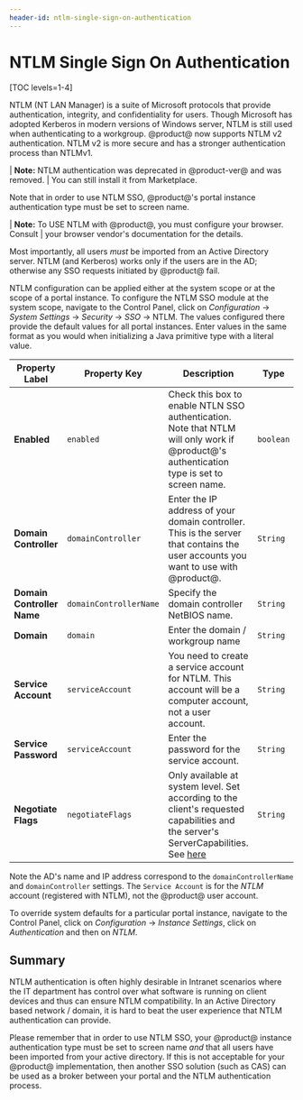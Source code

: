 ```yaml
---
header-id: ntlm-single-sign-on-authentication
---
```


#  NTLM Single Sign On Authentication

[TOC levels=1-4]

NTLM (NT LAN Manager) is a suite of Microsoft protocols that provide
authentication, integrity, and confidentiality for users. Though Microsoft has
adopted Kerberos in modern versions of Windows server, NTLM is still used when
authenticating to a workgroup. @product@ now supports NTLM v2
authentication. NTLM v2 is more secure and has a stronger authentication process
than NTLMv1.

| **Note:** NTLM authentication was deprecated in @product-ver@ and was removed.
| You can still install it from Marketplace. 

Note that in order to use NTLM SSO, @product@'s portal instance authentication
type must be set to screen name. 

| **Note:** To USE NTLM with @product@, you must configure your browser. Consult
| your browser vendor's documentation for the details.

Most importantly, all users *must* be imported from an Active Directory server.
NTLM (and Kerberos) works only if the users are in the AD; otherwise any SSO
requests initiated by @product@ fail.


NTLM configuration can be applied either at the system scope or at the scope of
a portal instance. To configure the NTLM SSO module at the system scope,
navigate to the Control Panel, click on *Configuration* &rarr; *System Settings*
&rarr; *Security* &rarr; *SSO* &rarr; NTLM. The values configured there provide
the default values for all portal instances. Enter values in the same format as
you would when initializing a Java primitive type with a literal value.

Property Label | Property Key | Description | Type
---- | ---- | ---- | ----
**Enabled** | `enabled` | Check this box to enable NTLN SSO authentication. Note that NTLM will only work if @product@'s authentication type is set to screen name. | `boolean`
**Domain Controller** | `domainController` | Enter the IP address of your domain controller. This is the server that contains the user accounts you want to use with @product@. | `String`
**Domain Controller Name** | `domainControllerName` | Specify the domain controller NetBIOS name. | `String`
**Domain** | `domain` | Enter the domain / workgroup name | `String`
**Service Account** | `serviceAccount` | You need to create a service account for NTLM. This account will be a computer account, not a user account. | `String`
**Service Password** | `serviceAccount` | Enter the password for the service account. | `String`
**Negotiate Flags** | `negotiateFlags` | Only available at system level. Set according to the client's requested capabilities and the server's ServerCapabilities. See [here](http://msdn.microsoft.com/en-us/library/cc717152%28v=PROT.10%29.aspx) | `String`


Note the AD's name and IP address correspond to the `domainControllerName` and
`domainController` settings. The `Service Account` is for the _NTLM_ account
(registered with NTLM), not the @product@ user account.

To override system defaults for a particular portal instance, navigate to the
Control Panel, click on *Configuration* &rarr; *Instance Settings*, click on
*Authentication* and then on *NTLM*.


## Summary

NTLM authentication is often highly desirable in Intranet scenarios where the
IT department has control over what software is running on client devices and
thus can ensure NTLM compatibility. In an Active Directory based network /
domain, it is hard to beat the user experience that NTLM authentication can
provide.

Please remember that in order to use NTLM SSO, your @product@ instance
authentication type must be set to screen name *and* that all users have been
imported from your active directory. If this is not acceptable for your
@product@ implementation, then another SSO solution (such as CAS) can be used as
a broker between your portal and the NTLM authentication process.

